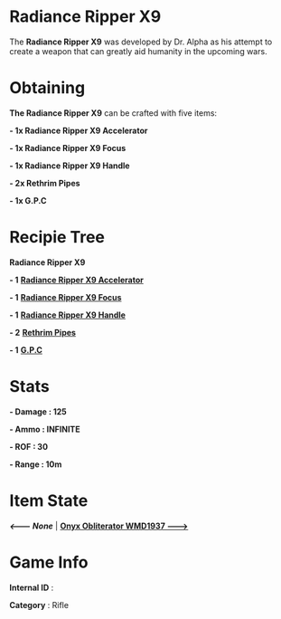 # Radiance Ripper X9

The **Radiance Ripper X9** was developed by Dr. Alpha as his attempt to create a weapon that can greatly aid humanity in the upcoming wars.

# Obtaining

**The Radiance Ripper X9** can be crafted with five items: 

**- 1x Radiance Ripper X9 Accelerator**

**- 1x Radiance Ripper X9 Focus**

**- 1x Radiance Ripper X9 Handle**

**- 2x Rethrim Pipes**

**- 1x G.P.C**

# Recipie Tree

**Radiance Ripper X9**

**- 1** [**Radiance Ripper X9 Accelerator**](https://github.com/AlphaMC0/Lone-Martian/blob/main/Weapon%20Components/Emitter.md)

**- 1** [**Radiance Ripper X9 Focus**](https://github.com/AlphaMC0/Lone-Martian/blob/main/Glass/Focusing%20Glass.md)

**- 1** [**Radiance Ripper X9 Handle**](https://github.com/AlphaMC0/Lone-Martian/blob/main/Gems/Refined%20Mithril%20Core.md)

**- 2** [**Rethrim Pipes**](https://github.com/AlphaMC0/Lone-Martian/blob/main/Pipes/Copper%20B4%20Pipe.md)

**- 1** [**G.P.C**](https://github.com/AlphaMC0/Lone-Martian/blob/main/Weapon%20Components/Gun%20Power%20Core%20(G.P.C).md)

# Stats

**- Damage : 125**

**- Ammo : INFINITE**

**- ROF : 30**

**- Range : 10m**

# Item State

***<--- None*** | [**Onyx Obliterator WMD1937 --->**](https://github.com/AlphaMC0/Lone-Martian/blob/main/Guns/Onyx%20Obliterator%20WMD1937.md)

# Game Info

**Internal ID** : 

**Category** : Rifle
